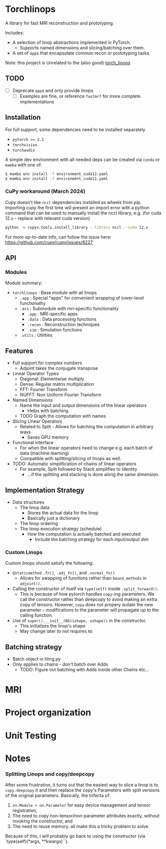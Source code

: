 # Torchlinops
A library for fast MRI reconstruction and prototyping.

Includes:

- A selection of linop abstractions implemented in PyTorch.
  - Supports named dimensions and slicing/batching over them.
- A set of `app`s that encapsulate common recon or prototyping tasks.

Note: this project is Unrelated to the (also good) [torch_linops](https://github.com/cvxgrp/torch_linops)

## TODO
- [ ] Deprecate `app`s and only provide linops
  - [ ] Examples are fine, or reference `fastmrf` for more complete implementations

## Installation
For full support, some dependencies need to be installed separately
- `pytorch >= 2.1`
- `torchvision`
- `torchaudio`

A simple dev environment with all needed deps can be created via `conda` or `mamba` with one of:

``` sh
$ mamba env install -f environment_cuda12.yaml
$ mamba env install -f environment_cuda11.yaml
```



### CuPy workaround (March 2024)
Cupy doesn't like `nccl` dependencies installed as wheels from pip. Importing
cupy the first time will present an import error with a python command that can
be used to manually install the nccl library, e.g. (for cuda 12.x - replace with
relevant cuda version) 
``` sh
python -m cupyx.tools.install_library --library nccl --cuda 12.x
```
For more up-to-date info, can follow the issue here:
https://github.com/cupy/cupy/issues/8227

## API
### Modules
Module summary:
- `torchlinops` : Base module with all linops
  - `.app` : Special "apps" for convenient wrapping of lower-level functionality
  - `.mri` : Submodule with mri-specific functionality
    - `.app` : MRI-specific apps
    - `.data` : Data processing functions
    - `.recon` : Reconstruction techniques
    - `.sim` : Simulation functions
  - `.utils` : Utilities


## Features
- Full support for complex numbers
  - Adjoint takes the conjugate transpose
- Linear Operator Types
  - Diagonal: Elementwise multiply
  - Dense: Regular matrix multiplication
  - FFT: Fourier Transform
  - NUFFT: Non Uniform Fourier Transform
- Named Dimensions
  - Name the input and output dimensions of the linear operators
    - Helps with batching
  - TODO Graph the computation with names
- Slicing Linear Operators
  - Related to Split - Allows for batching the computation in arbitrary ways
    - Saves GPU memory
- Functional interface
  - For when the linear operators need to change e.g. each batch of data (machine learning)
  - Compatible with splitting/slicing of linops as well.
- TODO: Automatic simplification of chains of linear operators
  - For example, Split followed by Stack simplifies to Identity
    - ...if the splitting and stacking is done along the same dimension.

## Implementation Strategy
- Data structures
  - The linop data
    - Stores the actual data for the linop
    - Basically just a dictionary
  - The linop ordering
  - The linop execution strategy (schedule)
    - How the computation is actually batched and executed
      - Include the batching strategy for each input/output dim

### Custom Linops
Custom linops should satisfy the following:
- `@staticmethod` `.fn()`, `.adj_fn()`, and `.normal_fn()`
  - Allows for swapping of functions rather than `bound_methods` in `adjoint()`.
- Calling the constructor of itself via `type(self)` inside `.split_forward()`.
  - This is because of how pytorch handles `copy`-ing parameters. We call the
    constructor rather than deepcopy to avoid making an extra copy of tensors.
    However, `copy` does not propery isolate the new parameter - modifications
    to the parameter will propagate up to the calling function.
- Use of `super().__init__(NS(ishape, oshape))` in the constructor.
  - This initializes the linop's shape
  - May change later to not requires `NS`

    



## Batching strategy
- Batch object in tiling.py
- Only applies to chains - don't batch over Adds
  - TODO: Figure out batching with Adds inside other Chains etc...

# MRI

# Project organization

# Unit Testing

# Notes
### Splitting Linops and copy/deepcopy
After some frustration, it turns out that the easiest way to slice a linop is to
`copy.deepcopy` it and then replace the copy's Parameters with split versions of the
original parameters. Basically, the trifecta of:
1. `nn.Module + nn.Parameter` for easy device management and tensor registration,
2. The need to copy non-tensor/non-parameter attributes exactly, without
   invoking the constructor, and
3. The need to reuse memory.
all make this a tricky problem to solve.

Because of this, I will probably go back to using the constructor (via
`type(self)(*args, **kwargs)``).
